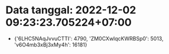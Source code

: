 # Data tanggal: 2022-12-02 09:23:23.705224+07:00

* {'6LHC5NAqJvvuCTTI': 4790, 'ZM0CXwlqcKWRBSp0': 5013, 'v6O4mb3xBj3xMy4h': 16181}
